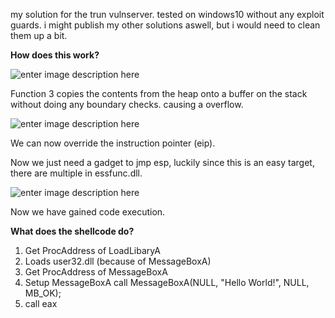 my solution for the trun vulnserver. tested on windows10 without any exploit guards. 
i might publish my other solutions aswell, but i would need to clean them up a bit.

**How does this work?**

![enter image description here](https://i.imgur.com/tivxflY.png)

Function 3 copies the contents from the heap onto a buffer on the stack without doing any boundary checks. causing a overflow. 

![enter image description here](https://i.imgur.com/DyKUWBC.png)

We can now override the instruction pointer (eip).

Now we just need a gadget to jmp esp, luckily since this is an easy target, there are multiple in essfunc.dll. 

![enter image description here](https://i.imgur.com/yMJ8gtC.png)

Now we have gained code execution.

**What does the shellcode do?**

 1. Get ProcAddress of LoadLibaryA
 2. Loads user32.dll (because of MessageBoxA)
 3. Get ProcAddress of MessageBoxA
 4. Setup MessageBoxA call MessageBoxA(NULL, "Hello World!", NULL, MB_OK);
 5. call eax

